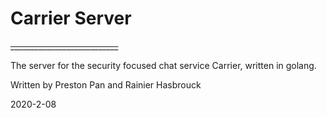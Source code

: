 # Carrier Server

~~___________________________~~

The server for the security focused chat service Carrier, written in golang.

Written by Preston Pan and Rainier Hasbrouck

2020-2-08
